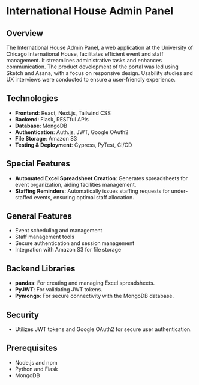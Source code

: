 # International House Admin Panel

## Overview
The International House Admin Panel, a web application at the University of Chicago International House, facilitates efficient event and staff management. It streamlines administrative tasks and enhances communication. The product development of the portal was led using Sketch and Asana, with a focus on responsive design. Usability studies and UX interviews were conducted to ensure a user-friendly experience.

## Technologies
- **Frontend**: React, Next.js, Tailwind CSS
- **Backend**: Flask, RESTful APIs
- **Database**: MongoDB
- **Authentication**: Auth.js, JWT, Google OAuth2
- **File Storage**: Amazon S3
- **Testing & Deployment**: Cypress, PyTest, CI/CD

## Special Features
- **Automated Excel Spreadsheet Creation**: Generates spreadsheets for event organization, aiding facilities management.
- **Staffing Reminders**: Automatically issues staffing requests for under-staffed events, ensuring optimal staff allocation.

## General Features
- Event scheduling and management
- Staff management tools
- Secure authentication and session management
- Integration with Amazon S3 for file storage

## Backend Libraries
- **pandas**: For creating and managing Excel spreadsheets.
- **PyJWT**: For validating JWT tokens.
- **Pymongo**: For secure connectivity with the MongoDB database.

## Security
- Utilizes JWT tokens and Google OAuth2 for secure user authentication.

## Prerequisites
- Node.js and npm
- Python and Flask
- MongoDB
